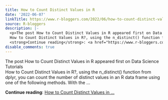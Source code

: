 ```yaml
---
title: How to Count Distinct Values in R
date: '2022-06-07'
linkTitle: https://www.r-bloggers.com/2022/06/how-to-count-distinct-values-in-r/
source: R-bloggers
description: |-
  <p>The post How to Count Distinct Values in R appeared first on Data Science Tutorials<br />
  How to Count Distinct Values in R?, using the n_distinct() function from dplyr, you can count the number of distinct values in an R data frame using one of the following methods. With the ...</p>
  <strong>Continue reading</strong>: <a href="https://www.r-bloggers.com/2022/06/how-to-count-distinct-values-in-r/">How to Count Distinct Values in ...
disable_comments: true
---
```

<p>The post How to Count Distinct Values in R appeared first on Data Science Tutorials<br />
How to Count Distinct Values in R?, using the n_distinct() function from dplyr, you can count the number of distinct values in an R data frame using one of the following methods. With the ...</p>
<strong>Continue reading</strong>: <a href="https://www.r-bloggers.com/2022/06/how-to-count-distinct-values-in-r/">How to Count Distinct Values in ...